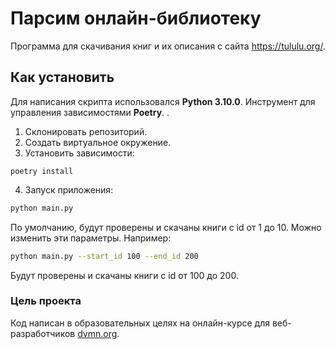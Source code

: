 # Парсим онлайн-библиотеку

Программа для скачивания книг и их описания с сайта https://tululu.org/.

## Как установить

Для написания скрипта использовался __Python 3.10.0__.
Инструмент для управления зависимостями __Poetry__.
.
1. Склонировать репозиторий.
2. Создать виртуальное окружение.
3. Установить зависимости:
```
poetry install
```

4. Запуск приложения:
```bash
python main.py 
```
По умолчанию, будут проверены и скачаны книги с id от 1 до 10. Можно изменить эти параметры.
Например:
```bash
python main.py --start_id 100 --end_id 200
```
Будут проверены и скачаны книги с id от 100 до 200.



### Цель проекта

Код написан в образовательных целях на онлайн-курсе для веб-разработчиков [dvmn.org](https://dvmn.org/).